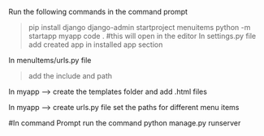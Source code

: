 Run the following commands in the command prompt
>pip install django
>django-admin startproject menuitems
>python -m startapp myapp
>code .      #this will open in the editor
In settings.py file
>add created app in installed app section

In menuItems/urls.py file 
> add the include and path


In myapp --> create the templates folder and add .html files

In myapp --> create urls.py file set the paths for different menu items

#In command Prompt run the command
python manage.py runserver
